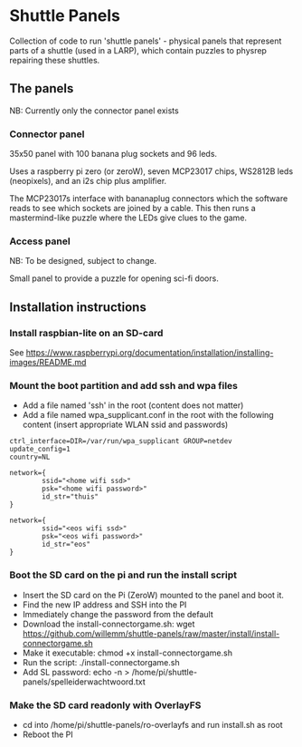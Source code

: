 # Shuttle Panels

Collection of code to run 'shuttle panels' - physical panels that represent parts of a shuttle (used in a LARP), which contain puzzles to physrep repairing these shuttles.

## The panels

NB: Currently only the connector panel exists

### Connector panel

35x50 panel with 100 banana plug sockets and 96 leds.

Uses a raspberry pi zero (or zeroW), seven MCP23017 chips, WS2812B leds (neopixels), and an i2s chip plus amplifier.

The MCP23017s interface with bananaplug connectors which the software reads to see which sockets are joined by a cable.  This then runs a mastermind-like puzzle where the LEDs give clues to the game.

### Access panel

NB: To be designed, subject to change.

Small panel to provide a puzzle for opening sci-fi doors.

## Installation instructions

### Install raspbian-lite on an SD-card

See https://www.raspberrypi.org/documentation/installation/installing-images/README.md

### Mount the boot partition and add ssh and wpa files

* Add a file named 'ssh' in the root (content does not matter)
* Add a file named wpa_supplicant.conf in the root with the following content (insert appropriate WLAN ssid and passwords)
```
ctrl_interface=DIR=/var/run/wpa_supplicant GROUP=netdev
update_config=1
country=NL

network={
        ssid="<home wifi ssd>"
        psk="<home wifi password>"
        id_str="thuis"
}

network={
        ssid="<eos wifi ssd>"
        psk="<eos wifi password>"
        id_str="eos"
}
```

### Boot the SD card on the pi and run the install script

* Insert the SD card on the Pi (ZeroW) mounted to the panel and boot it.
* Find the new IP address and SSH into the PI
* Immediately change the password from the default
* Download the install-connectorgame.sh: wget https://github.com/willemm/shuttle-panels/raw/master/install/install-connectorgame.sh
* Make it executable: chmod +x install-connectorgame.sh
* Run the script: ./install-connectorgame.sh
* Add SL password: echo -n <spelleider-wachtwoord> > /home/pi/shuttle-panels/spelleiderwachtwoord.txt

### Make the SD card readonly with OverlayFS

* cd into /home/pi/shuttle-panels/ro-overlayfs and run install.sh as root
* Reboot the PI
